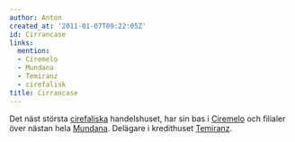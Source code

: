 ```yaml
---
author: Anton
created_at: '2011-01-07T09:22:05Z'
id: Cirrancase
links:
  mention:
  - Ciremelo
  - Mundana
  - Temiranz
  - cirefalisk
title: Cirrancase
---
```


Det näst största [cirefaliska] handelshuset, har sin bas i [Ciremelo] och filialer över nästan hela
[Mundana]. Delägare i kredithuset [Temiranz].

  [cirefaliska]: cirefalisk
  [Ciremelo]: Ciremelo
  [Mundana]: Mundana
  [Temiranz]: Temiranz
